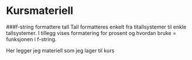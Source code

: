# Kursmateriell
###f-string formattere tall
Tall formatteres enkelt fra titallsystemer til enkle tallsystemer. I tillegg vises formatering for prosent og hvordan bruke = funksjonen i f-string.


Her legger jeg materiell som jeg lager til kurs
